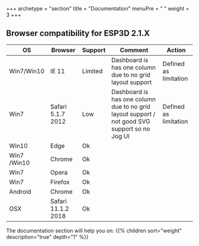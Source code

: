 +++
archetype = "section"
title = "Documentation"
menuPre = "<i class='fas fa-book'></i> "
weight = 3
+++
## Browser compatibility for ESP3D 2.1.X

|  OS |  Browser| Support|  Comment | Action | 
|---|---|---|---|---|
| Win7/Win10   | IE 11 | Limited  | Dashboard is has one column due to no grid layout support | Defined as limitation |
| Win7   | Safari 5.1.7 2012 | Low| Dashboard is has one column due to no grid layout support / not good SVG support so no Jog UI | Defined as limitation |
| Win10 | Edge | Ok |  | |
| Win7 /Win10 | Chrome | Ok |  | |
| Win7 | Opera | Ok |  | |
| Win7 | Firefox| Ok | | |
| Android | Chrome | Ok |  | |
| OSX | Safari 11.1.2 2018 | Ok | | |

The documentation section will help you on:
  {{% children sort="weight" description="true" depth="1" %}}

